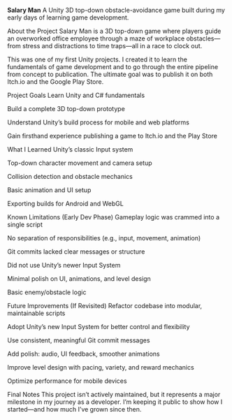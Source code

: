 **Salary Man**
A Unity 3D top-down obstacle-avoidance game built during my early days of learning game development.

About the Project
Salary Man is a 3D top-down game where players guide an overworked office employee through a maze of workplace obstacles—from stress and distractions to time traps—all in a race to clock out.

This was one of my first Unity projects. I created it to learn the fundamentals of game development and to go through the entire pipeline from concept to publication. The ultimate goal was to publish it on both Itch.io and the Google Play Store.

Project Goals
Learn Unity and C# fundamentals

Build a complete 3D top-down prototype

Understand Unity’s build process for mobile and web platforms

Gain firsthand experience publishing a game to Itch.io and the Play Store

What I Learned
Unity’s classic Input system

Top-down character movement and camera setup

Collision detection and obstacle mechanics

Basic animation and UI setup

Exporting builds for Android and WebGL

Known Limitations (Early Dev Phase)
Gameplay logic was crammed into a single script

No separation of responsibilities (e.g., input, movement, animation)

Git commits lacked clear messages or structure

Did not use Unity’s newer Input System

Minimal polish on UI, animations, and level design

Basic enemy/obstacle logic

Future Improvements (If Revisited)
Refactor codebase into modular, maintainable scripts

Adopt Unity’s new Input System for better control and flexibility

Use consistent, meaningful Git commit messages

Add polish: audio, UI feedback, smoother animations

Improve level design with pacing, variety, and reward mechanics

Optimize performance for mobile devices

Final Notes
This project isn’t actively maintained, but it represents a major milestone in my journey as a developer. I’m keeping it public to show how I started—and how much I’ve grown since then.
